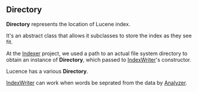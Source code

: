 ## Directory

**Directory** represents the location of Lucene index.

It's an abstract class that allows it subclasses to store the index as they see fit.

At the [Indexer](https://github.com/HIPERCUBE/LuceneInActionStudy/tree/master/project/Indexer) project, we used a path to an actual file system directory to obtain an instance of **Directory**, which passed to [IndexWriter](https://github.com/HIPERCUBE/LuceneInActionStudy/tree/master/book/CoreIndexingClasses/IndexWriter.md)'s constructor.

Lucence has a various **Directory**.

[IndexWriter](https://github.com/HIPERCUBE/LuceneInActionStudy/tree/master/book/CoreIndexingClasses/IndexWriter.md) can work when words be seprated from the data by [Analyzer](https://github.com/HIPERCUBE/LuceneInActionStudy/tree/master/book/CoreIndexingClasses/Analyzer.md).
